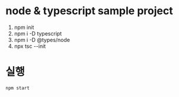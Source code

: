 # node & typescript sample project
1. npm init
2. npm i -D typescript
3. npm i -D @types/node
4. npx tsc --init

# 실행
    npm start
